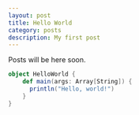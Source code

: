 ```yaml
---
layout: post
title: Hello World
category: posts
description: My first post
---
```


Posts will be here soon. 

```scala
object HelloWorld {
    def main(args: Array[String]) {
      println("Hello, world!")
    }
}
```